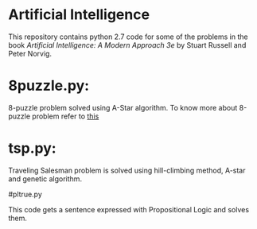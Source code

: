 # Artificial Intelligence
This repository contains python 2.7 code for some of the problems in the book *Artificial Intelligence: A Modern Approach 3e* by Stuart Russell and Peter Norvig.


# 8puzzle.py:

8-puzzle problem solved using A-Star algorithm. To know more about 8-puzzle problem refer to [this](http://www.d.umn.edu/~jrichar4/8puz.html)

# tsp.py:

Traveling Salesman problem is solved using hill-climbing method, A-star and genetic algorithm.

#pltrue.py

This code gets a sentence expressed with Propositional Logic and solves them.
